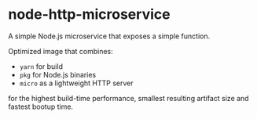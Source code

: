 # node-http-microservice

A simple Node.js microservice that exposes a simple function.

Optimized image that combines:

- `yarn` for build
- `pkg` for Node.js binaries
- `micro` as a lightweight HTTP server

for the highest build-time performance, smallest resulting artifact size
and fastest bootup time.
